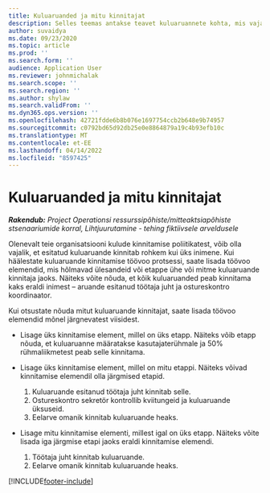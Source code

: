 ```yaml
---
title: Kuluaruanded ja mitu kinnitajat
description: Selles teemas antakse teavet kuluaruannete kohta, mis vajavad kinnitamist rohkem kui ühe inimese poolt.
author: suvaidya
ms.date: 09/23/2020
ms.topic: article
ms.prod: ''
ms.search.form: ''
audience: Application User
ms.reviewer: johnmichalak
ms.search.scope: ''
ms.search.region: ''
ms.author: shylaw
ms.search.validFrom: ''
ms.dyn365.ops.version: ''
ms.openlocfilehash: 42721fdde6b8b076e1697754ccb2b648e9b74957
ms.sourcegitcommit: c0792bd65d92db25e0e8864879a19c4b93efb10c
ms.translationtype: MT
ms.contentlocale: et-EE
ms.lasthandoff: 04/14/2022
ms.locfileid: "8597425"
---
```

# <a name="expense-reports-and-multiple-approvers"></a>Kuluaruanded ja mitu kinnitajat

_**Rakendub:** Project Operationsi ressurssipõhiste/mitteaktsiapõhiste stsenaariumide korral,  Lihtjuurutamine - tehing fiktiivsele arveldusele_

Olenevalt teie organisatsiooni kulude kinnitamise poliitikatest, võib olla vajalik, et esitatud kuluaruande kinnitab rohkem kui üks inimene. Kui häälestate kuluaruande kinnitamise töövoo protsessi, saate lisada töövoo elemendid, mis hõlmavad ülesandeid või etappe ühe või mitme kuluaruande kinnitaja jaoks. Näiteks võite nõuda, et kõik kuluaruanded peab kinnitama kaks eraldi inimest – aruande esitanud töötaja juht ja ostureskontro koordinaator.

Kui otsustate nõuda mitut kuluaruande kinnitajat, saate lisada töövoo elemendid mõnel järgnevatest viisidest.

- Lisage üks kinnitamise element, millel on üks etapp. Näiteks võib etapp nõuda, et kuluaruanne määratakse kasutajaterühmale ja 50% rühmaliikmetest peab selle kinnitama.
- Lisage üks kinnitamise element, millel on mitu etappi. Näiteks võivad kinnitamise elemendil olla järgmised etapid.

    1. Kuluaruande esitanud töötaja juht kinnitab selle.
    2. Ostureskontro sekretör kontrollib kviitungeid ja kuluaruande üksuseid.
    3. Eelarve omanik kinnitab kuluaruande heaks.

- Lisage mitu kinnitamise elementi, millest igal on üks etapp. Näiteks võite lisada iga järgmise etapi jaoks eraldi kinnitamise elemendi.

    1. Töötaja juht kinnitab kuluaruande.
    2. Eelarve omanik kinnitab kuluaruande heaks.


[!INCLUDE[footer-include](../includes/footer-banner.md)]